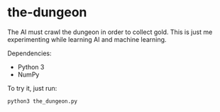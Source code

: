 # the-dungeon
The AI must crawl the dungeon in order to collect gold. This is just me experimenting while learning AI and machine learning.

Dependencies:
* Python 3
* NumPy

To try it, just run:
```
python3 the_dungeon.py
```
